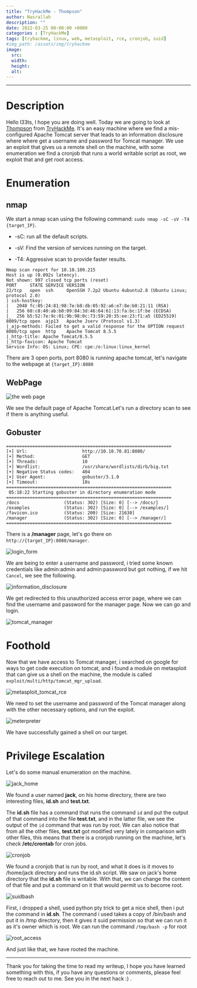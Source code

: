 ```yaml
---
title: "TryHackMe - Thompson"
author: Nasrallah
description: ""
date: 2022-03-25 00:00:00 +0000
categories : [TryHackMe]
tags: [tryhackme, linux, web, metasploit, rce, cronjob, suid]
#img_path: /assets/img/tryhackme
image:
  src:
  width:
  height:
  alt:
---
```


<div align="center"> <script src="https://tryhackme.com/badge/367641"></script> </div>

---


# **Description**

Hello l33ts, I hope you are doing well. Today we are going to look at [Thompson](https://tryhackme.com/room/bsidesgtthompson) from [TryHackMe](https://tryhackme.com). It's an easy machine where we find a mis-configured Apache Tomcat server that leads to an information disclosure where where get a username and password for Tomcat manager. We use an exploit that gives us a remote shell on the machine, with some enumeration we find a cronjob that runs a world writable script as root, we exploit that and get root access.

# **Enumeration**
## nmap

We start a nmap scan using the following command: `sudo nmap -sC -sV -T4 {target_IP}`.

- -sC: run all the default scripts.

- -sV: Find the version of services running on the target.

- -T4: Aggressive scan to provide faster results.

```terminal
Nmap scan report for 10.10.109.215
Host is up (0.092s latency).
Not shown: 997 closed tcp ports (reset)
PORT     STATE SERVICE VERSION
22/tcp   open  ssh     OpenSSH 7.2p2 Ubuntu 4ubuntu2.8 (Ubuntu Linux; protocol 2.0)
| ssh-hostkey:
|   2048 fc:05:24:81:98:7e:b8:db:05:92:a6:e7:8e:b0:21:11 (RSA)
|   256 60:c8:40:ab:b0:09:84:3d:46:64:61:13:fa:bc:1f:be (ECDSA)
|_  256 b5:52:7e:9c:01:9b:98:0c:73:59:20:35:ee:23:f1:a5 (ED25519)
8009/tcp open  ajp13   Apache Jserv (Protocol v1.3)
|_ajp-methods: Failed to get a valid response for the OPTION request
8080/tcp open  http    Apache Tomcat 8.5.5
|_http-title: Apache Tomcat/8.5.5
|_http-favicon: Apache Tomcat
Service Info: OS: Linux; CPE: cpe:/o:linux:linux_kernel
```

There are 3 open ports, port 8080 is running apache tomcat, let's navigate to the webpage at `{target_IP}:8080`

## WebPage

![the web page](/assets/img/tryhackme/thompson/webpage.png)

We see the default page of Apache Tomcat.Let's run a directory scan to see if there is anything useful.

## Gobuster

```terminal
===============================================================
[+] Url:                     http://10.10.70.81:8080/
[+] Method:                  GET
[+] Threads:                 10
[+] Wordlist:                /usr/share/wordlists/dirb/big.txt
[+] Negative Status codes:   404
[+] User Agent:              gobuster/3.1.0
[+] Timeout:                 10s
===============================================================
 05:18:22 Starting gobuster in directory enumeration mode
===============================================================
/docs                 (Status: 302) [Size: 0] [--> /docs/]
/examples             (Status: 302) [Size: 0] [--> /examples/]
/favicon.ico          (Status: 200) [Size: 21630]             
/manager              (Status: 302) [Size: 0] [--> /manager/]
===============================================================
```

There is a **/manager** page, let's go there on `http://{target_IP}:8080/manager`.

![login_form](/assets/img/tryhackme/thompson/credsprompt.png)

We are being to enter a username and password, i tried some known credentials like admin:admin and admin:password but got nothing, if we hit `Cancel`, we see the following.

![information_disclosure](/assets/img/tryhackme/thompson/disclosure.png)

We get redirected to this unauthorized access error page, where we can find the username and password for the manager page. Now we can go and login.

![tomcat_manager](/assets/img/tryhackme/thompson/manager.png)

# **Foothold**

Now that we have access to Tomcat manager, i searched on google for ways to get code execution on tomcat, and i found a module on metasploit that can give us a shell on the machine, the module is called `exploit/multi/http/tomcat_mgr_upload`.

![metasploit_tomcat_rce](/assets/img/tryhackme/thompson/metasploit.png)

We need to set the username and password of the Tomcat manager along with the other necessary options, and run the exploit.

![meterpreter](/assets/img/tryhackme/thompson/meterpreter.png)

We have successfully gained a shell on our target.


# **Privilege Escalation**

Let's do some manual enumeration on the machine.

![jack_home](/assets/img/tryhackme/thompson/jackhome.png)

We found a user named **jack**, on his home directory, there are two interesting files, **id.sh** and **test.txt**.

The **id.sh** file has a command that runs the command `id` and put the output of that command into the file **test.txt**, and in the latter file, we see the output of the `id` command that was run by root. We can also notice that from all the other files, **test.txt** got modified very lately in comparison with other files, this means that there is a cronjob running on the machine, let's check **/etc/crontab** for cron jobs.

![cronjob](/assets/img/tryhackme/thompson/crontab.png)

We found a cronjob that is run by root, and what it does is it moves to /home/jack directory and runs the id.sh script. We saw on jack's home directory that the **id.sh** file is writable. With that, we can change the content of that file and put a command on it that would permit us to become root.

![suidbash](/assets/img/tryhackme/thompson/suidbash.png)

First, i dropped a shell, used python pty trick to get a nice shell, then i put the command in **id.sh**. The command i used takes a copy of /bin/bash and put it in /tmp directory, then it gives it suid permission so that we can run it as it's owner which is root. We can run the command `/tmp/bash -p` for root

![root_access](/assets/img/tryhackme/thompson/root.png)

And just like that, we have rooted the machine.

---

Thank you for taking the time to read my writeup, I hope you have learned something with this, if you have any questions or comments, please feel free to reach out to me. See you in the next hack :) .
